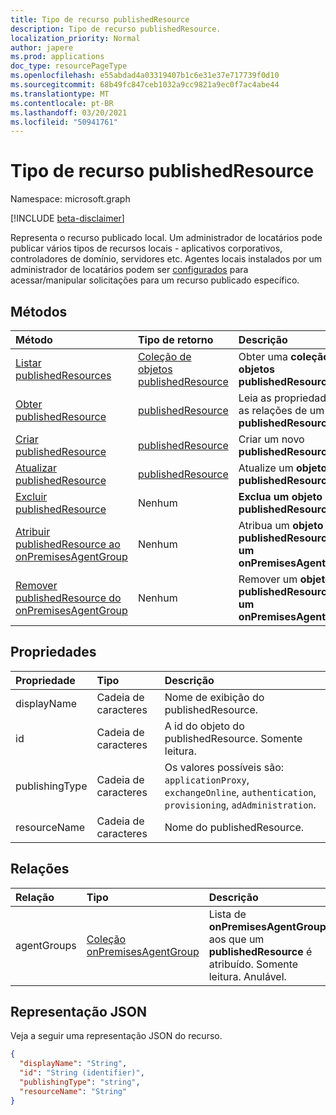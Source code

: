 ```yaml
---
title: Tipo de recurso publishedResource
description: Tipo de recurso publishedResource.
localization_priority: Normal
author: japere
ms.prod: applications
doc_type: resourcePageType
ms.openlocfilehash: e55abdad4a03319407b1c6e31e37e717739f0d10
ms.sourcegitcommit: 68b49fc847ceb1032a9cc9821a9ec0f7ac4abe44
ms.translationtype: MT
ms.contentlocale: pt-BR
ms.lasthandoff: 03/20/2021
ms.locfileid: "50941761"
---
```

# <a name="publishedresource-resource-type"></a>Tipo de recurso publishedResource

Namespace: microsoft.graph

[!INCLUDE [beta-disclaimer](../../includes/beta-disclaimer.md)]

Representa o recurso publicado local. Um administrador de locatários pode publicar vários tipos de recursos locais - aplicativos corporativos, controladores de domínio, servidores etc. Agentes locais instalados por um administrador de locatários podem ser [configurados](onpremisesagent.md) para acessar/manipular solicitações para um recurso publicado específico.

## <a name="methods"></a>Métodos

| Método       | Tipo de retorno | Descrição |
|:-------------|:------------|:------------|
| [Listar publishedResources](../api/publishedresource-list.md) | [Coleção de objetos publishedResource](publishedresource.md) | Obter uma **coleção de objetos publishedResources.** |
| [Obter publishedResource](../api/publishedresource-get.md) | [publishedResource](publishedresource.md) | Leia as propriedades e as relações de um **objeto publishedResource.** |
| [Criar publishedResource](../api/publishedresource-post.md) |  [publishedResource](publishedresource.md)  | Criar um novo **publishedResource**. |
| [Atualizar publishedResource](../api/publishedresource-update.md) | [publishedResource](publishedresource.md) | Atualize um **objeto publishedResource.** |
| [Excluir publishedResource](../api/publishedresource-delete.md) | Nenhum | **Exclua um objeto publishedResource.** |
| [Atribuir publishedResource ao onPremisesAgentGroup](../api/publishedresource-post-agentgroups.md) | Nenhum | Atribua um **objeto publishedResource** a **um onPremisesAgentGroup**. |
| [Remover publishedResource do onPremisesAgentGroup](../api/publishedresource-delete-agentgroups.md) | Nenhum |  Remover um **objeto publishedResource** de **um onPremisesAgentGroup**.|

## <a name="properties"></a>Propriedades

| Propriedade     | Tipo        | Descrição |
|:-------------|:------------|:------------|
|displayName|Cadeia de caracteres| Nome de exibição do publishedResource.|
|id|Cadeia de caracteres| A id do objeto do publishedResource. Somente leitura.|
|publishingType|Cadeia de caracteres| Os valores possíveis são: `applicationProxy`, `exchangeOnline`, `authentication`, `provisioning`, `adAdministration`.|
|resourceName|Cadeia de caracteres|Nome do publishedResource.|

## <a name="relationships"></a>Relações

| Relação | Tipo        | Descrição |
|:-------------|:------------|:------------|
|agentGroups|[Coleção onPremisesAgentGroup](onpremisesagentgroup.md)| Lista de **onPremisesAgentGroups** aos que um **publishedResource** é atribuído. Somente leitura. Anulável.|

## <a name="json-representation"></a>Representação JSON

Veja a seguir uma representação JSON do recurso.

<!-- {
  "blockType": "resource",
  "optionalProperties": [

  ],
  "@odata.type": "microsoft.graph.publishedResource",
  "keyProperty": "id"
}-->

```json
{
  "displayName": "String",
  "id": "String (identifier)",
  "publishingType": "string",
  "resourceName": "String"
}
```

<!-- uuid: 16cd6b66-4b1a-43a1-adaf-3a886856ed98
2019-02-04 14:57:30 UTC -->
<!-- {
  "type": "#page.annotation",
  "description": "publishedResource resource",
  "keywords": "",
  "section": "documentation",
  "tocPath": ""
}-->


